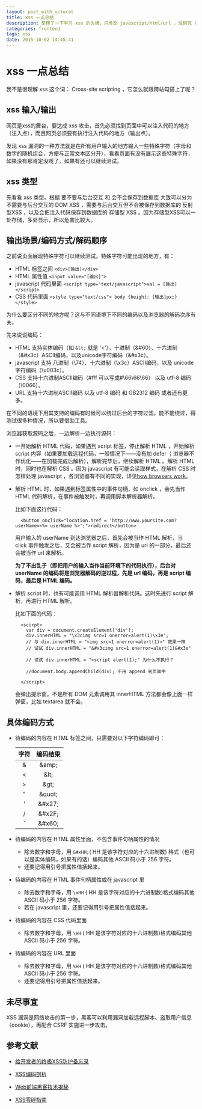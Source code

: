 ```yaml
---
layout: post_with_octocat
title: xss 一点总结
description: 整理了一下学习 xss 的头绪，只涉及 javascript/html/url ，没研究 flash
categories: frontend
tags: xss
date: 2015-10-02 14:45:41
---
```



# xss 一点总结

我不是很理解 xss 这个词： Cross-site scripting ，它怎么就跟跨站勾搭上了呢？


## xss 输入/输出

网页是xss的舞台，要达成 xss 攻击，首先必须找到页面中可以注入代码的地方（注入点），而且网页必须要有执行注入代码的地方（输出点）。

发现 xss 漏洞的一种方法就是在所有用户输入的地方输入一些特殊字符（字母和数字的随机组合，方便与正常文本区分开），看看页面有没有展示这些特殊字符，如果没有那肯定没戏了，如果有还可以继续测试。

## xss 类型

先看看 xss 类型。根据 要不要与后台交互 和 会不会保存到数据库 大致可以分为不需要与后台交互的 DOM XSS ，需要与后台交互但不会被保存到数据库的 反射型XSS ，以及会把注入代码保存到数据库的 存储型 XSS 。因为存储型XSS可以一处存储，多处显示，所以危害比较大。

## 输出场景/编码方式/解码顺序

之前说页面展现特殊字符可以继续测试。特殊字符可能出现的地方，有：

- HTML 标签之间 `<div>[输出]</div>`
- HTML 属性值 `<input value="[输出]">`
- javascript 代码里面 `<script type="text/javascript">val = [输出]</script>`
- CSS 代码里面 `<style type="text/css"> body {height: [输出]px;} </style>`

为什么要区分不同的地方呢？这与不同语境下不同的编码以及浏览器的解码次序有关。

先来说说编码：

- HTML 支持实体编码（如 `&lt;` 就是 '<'），十进制（&#60）、十六进制（&#x3c）ASCII编码，以及unicode字符编码（&#x3c）。
- javascript 支持 八进制（\74）、十六进制（\x3c）ASCII编码，以及 unicode字符编码（\u003c）。
- CSS 支持十六进制ASCII编码（#fff 可以写成#\66\66\66） 以及 utf-8 编码（\0066）。
- URL 支持十六进制ASCII编码 以及 utf-8 编码 和 GB2312 编码 或者还有更多。

在不同的语境下用其支持的编码有时候可以绕过后台的字符过滤。能不能绕过，得测试很多种情况，所以要借助工具。

浏览器获取源码之后，一边解析一边执行源码：

- 一开始解析 HTML 代码，如果遇到 script 标签，停止解析 HTML ，开始解析 script 内容（如果要加载远程代码，一般情况下——没有加 defer ；浏览器不作优化——在加载完成后解析），解析完毕后，继续解析 HTML 。解析 HTML 时，同时也在解析 CSS 。因为 javascript 有可能会读取样式，在解析 CSS 时怎样处理 javascript ，各浏览器有不同的实现，详见[how browsers work](http://taligarsiel.com/Projects/howbrowserswork1.htm#The_order_of_processing_scripts_and_style_sheets)。

- 解析 HTML 时，如果遇到标签属性中的事件句柄，如 onclick ，会先当作 HTML 代码解析，在事件被触发时，再调用脚本解析器解析。

    比如下面这行代码：

        <button onclick="location.href = 'http://www.yoursite.com?userName=<%= userName %>';">redirect</button>

    用户输入的 userName 到达浏览器之后，首先会被当作 HTML 解析，当 click 事件触发之后，又会被当作 script 解析，因为是 url 的一部分，最后还会被当作 url 来解析。

    **为了不出乱子（即把用户的输入当作当前环境下的代码执行），后台对 userName 的编码将是浏览器解码的逆过程，先是 url 编码，再是 script 编码，最后是 HTML 编码。**

- 解析 script 时，也有可能调用 HTML 解析器解析代码。这时先进行 script 解析，再进行 HTML 解析。

    比如下面的代码：

        <scirpt>
          var div = document.createElement('div');
          div.innerHTML = "\x3cimg src=1 onerror=alert(1)\x3e";
          // 与 div.innerHTML = "<img src=1 onerror=alert(1)>" 效果一样
          // 试试 div.innerHTML = "&#x3cimg src=1 onerror=alert(1)&#x3e"

          // 试试 div.innerHTML = "<script alert(1);" 为什么不执行？

          //document.body.appendChild(div); 不用 append 到页面中

        </script>

    会弹出提示窗。不是所有 DOM 元素调用其 innerHTML 方法都会像上面一样弹窗，比如 textarea 就不会。

## 具体编码方式

- 待编码的内容在 HTML 标签之间，只需要对以下字符编码即可：

  |字符|编码结果|
  |:---:|:---:|
  |&|&#38;amp&#59;|
  |<|&#38;lt&#59;|   
  |>|&#38;gt&#59;|
  |"|&#38;quot&#59;|
  |'|&#38;#x27&#59;|
  |/|&#38;#x2F&#59;|
  |`|&#38;#x60&#59;|

- 待编码的内容在 HTML 属性里面，不包含事件句柄属性的情况
  - 除去数字和字母，用 `&#xHH;`( HH 是该字符对应的十六进制数) 格式（也可以是实体编码，如果有的话）编码其他 ASCII 码小于 256 字符。
  - 还要记得用引号把属性值括起来。

- 待编码的内容在 HTML 事件句柄属性或在 javascript 里
  - 除去数字和字母，用 `\xHH` ( HH 是该字符对应的十六进制数)格式编码其他 ASCII 码小于 256 字符。
  - 若在 javascript 里，还要记得用引号把属性值括起来。

- 待编码的内容在 CSS 代码里面
  - 除去数字和字母，用 `\HH` ( HH 是该字符对应的十六进制数)格式编码其他 ASCII 码小于 256 字符。

- 待编码的内容在 URL 里面
  - 除去数字和字母，用 `%HH` ( HH 是该字符对应的十六进制数)格式编码其他 ASCII 码小于 256 字符。
  - 还要记得用引号把属性值括起来。

## 未尽事宜

XSS 漏洞是网络攻击的第一步，黑客可以利用漏洞加载远程脚本、盗取用户信息（cookie），再配合 CSRF 实施进一步攻击。

## 参考文献

- [给开发者的终极XSS防护备忘录](http://blog.knownsec.com/2014/07/%E7%BB%99%E5%BC%80%E5%8F%91%E8%80%85%E7%9A%84%E7%BB%88%E6%9E%81xss%E9%98%B2%E6%8A%A4%E5%A4%87%E5%BF%98%E5%BD%95-v1-0/)

- [XSS编码剖析](http://www.freebuf.com/articles/web/43285.html)

- [Web前端黑客技术揭秘](http://www.amazon.cn/%E5%9B%BE%E4%B9%A6/dp/B00B14IGUK)

- [XSS零碎指南](http://www.cnblogs.com/hustskyking/p/xss-snippets.html)